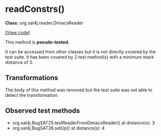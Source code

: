 # readConstrs()

**Class:** org.sat4j.reader.DimacsReader

[[View code]](https://gitlab.ow2.org/sat4j/sat4j/blob/09e9173e400ea6c1794354ca54c36607c53391ff/org.sat4j.core/src/main/java//org/sat4j/reader/DimacsReader.java#L154)

This method is **pseudo-tested**.


It can be accessed from other classes but it is not directly covered by the test suite. 
It has been covered by 2 test method(s) with a minimum stack distance of 3.

## Transformations

The body of this method was removed but the test suite was not able to detect the transformation.



## Observed test methods

* org.sat4j.BugSAT25.testReaderFromDimacsReader() at distance(s): 3
* org.sat4j.BugSAT26.setUp() at distance(s): 4

